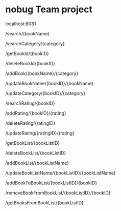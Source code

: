 # nobug Team project

localhost:8081

/search/{bookName}

/searchCategory/{category}

/getBookId/{bookID}

/deleteBookId/{bookID}

/addBook/{bookName}/{category}

/updateBookName/{bookID}/{bookName}

/updateCategory/{bookID}/{category}

/searchRating/{bookID}

/addRating/{bookID}/{rating}

/deleteRating/{ratingID}

/updateRating/{ratingID}/{rating}

/getBookList/{bookListID}

/deleteBookList/{bookListID}

/addBookList/{bookListName}

/updateBookListName/{bookListID}/{bookListName}

/addBookToBookList/{bookListID}/{bookID}

/removeBookFromBookList/{bookListID}/{bookID}

/getBooksFromBookList/{bookListID}
